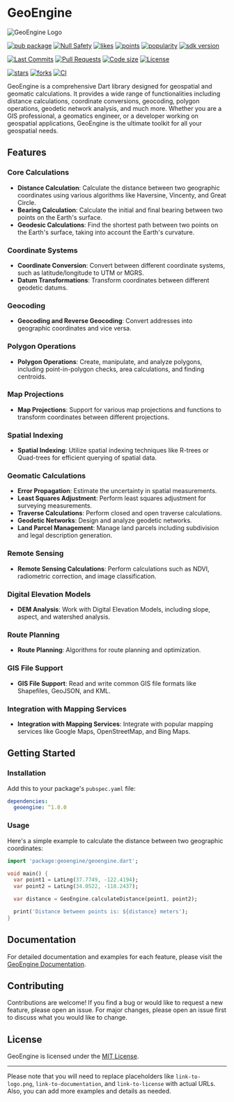 
# GeoEngine

![GeoEngine Logo](link-to-logo.png)

[![pub package](https://img.shields.io/pub/v/geoengine.svg?logo=dart&logoColor=00b9fc)](https://pub.dartlang.org/packages/geoengine)
[![Null Safety](https://img.shields.io/badge/null-safety-brightgreen)](https://dart.dev/null-safety)
[![likes](https://img.shields.io/pub/likes/geoengine)](https://pub.dartlang.org/packages/geoengine/score)
[![points](https://img.shields.io/pub/points/geoengine)](https://pub.dartlang.org/packages/geoengine/score)
[![popularity](https://img.shields.io/pub/popularity/geoengine)](https://pub.dartlang.org/packages/geoengine/score)
[![sdk version](https://badgen.net/pub/sdk-version/geoengine)](https://pub.dartlang.org/packages/geoengine)

[![Last Commits](https://img.shields.io/github/last-commit/gameticharles/geoengine?ogo=github&logoColor=white)](https://github.com/gameticharles/geoengine/commits/master)
[![Pull Requests](https://img.shields.io/github/issues-pr/gameticharles/geoengine?ogo=github&logoColor=white)](https://github.com/gameticharles/geoengine/pulls)
[![Code size](https://img.shields.io/github/languages/code-size/gameticharles/geoengine?ogo=github&logoColor=white)](https://github.com/gameticharles/geoengine)
[![License](https://img.shields.io/github/license/gameticharles/geoengine?ogo=github&logoColor=white)](https://github.com/gameticharles/geoengine/blob/main/LICENSE)

[![stars](https://img.shields.io/github/stars/gameticharles/geoengine)](https://github.com/gameticharles/geoengine/stargazers)
[![forks](https://img.shields.io/github/forks/gameticharles/geoengine)](https://github.com/gameticharles/geoengine/network/members)
[![CI](https://img.shields.io/github/workflow/status/gameticharles/geoengine/Dart%20CI/master?logo=github-actions&logoColor=white)](https://github.com/gameticharles/matrix/actions)

GeoEngine is a comprehensive Dart library designed for geospatial and geomatic calculations. It provides a wide range of functionalities including distance calculations, coordinate conversions, geocoding, polygon operations, geodetic network analysis, and much more. Whether you are a GIS professional, a geomatics engineer, or a developer working on geospatial applications, GeoEngine is the ultimate toolkit for all your geospatial needs.

## Features

### Core Calculations
- **Distance Calculation**: Calculate the distance between two geographic coordinates using various algorithms like Haversine, Vincenty, and Great Circle.
- **Bearing Calculation**: Calculate the initial and final bearing between two points on the Earth's surface.
- **Geodesic Calculations**: Find the shortest path between two points on the Earth's surface, taking into account the Earth's curvature.

### Coordinate Systems
- **Coordinate Conversion**: Convert between different coordinate systems, such as latitude/longitude to UTM or MGRS.
- **Datum Transformations**: Transform coordinates between different geodetic datums.

### Geocoding
- **Geocoding and Reverse Geocoding**: Convert addresses into geographic coordinates and vice versa.

### Polygon Operations
- **Polygon Operations**: Create, manipulate, and analyze polygons, including point-in-polygon checks, area calculations, and finding centroids.

### Map Projections
- **Map Projections**: Support for various map projections and functions to transform coordinates between different projections.

### Spatial Indexing
- **Spatial Indexing**: Utilize spatial indexing techniques like R-trees or Quad-trees for efficient querying of spatial data.

### Geomatic Calculations
- **Error Propagation**: Estimate the uncertainty in spatial measurements.
- **Least Squares Adjustment**: Perform least squares adjustment for surveying measurements.
- **Traverse Calculations**: Perform closed and open traverse calculations.
- **Geodetic Networks**: Design and analyze geodetic networks.
- **Land Parcel Management**: Manage land parcels including subdivision and legal description generation.

### Remote Sensing
- **Remote Sensing Calculations**: Perform calculations such as NDVI, radiometric correction, and image classification.

### Digital Elevation Models
- **DEM Analysis**: Work with Digital Elevation Models, including slope, aspect, and watershed analysis.

### Route Planning
- **Route Planning**: Algorithms for route planning and optimization.

### GIS File Support
- **GIS File Support**: Read and write common GIS file formats like Shapefiles, GeoJSON, and KML.

### Integration with Mapping Services
- **Integration with Mapping Services**: Integrate with popular mapping services like Google Maps, OpenStreetMap, and Bing Maps.

## Getting Started

### Installation

Add this to your package's `pubspec.yaml` file:

```yaml
dependencies:
  geoengine: ^1.0.0
```

### Usage

Here's a simple example to calculate the distance between two geographic coordinates:

```dart
import 'package:geoengine/geoengine.dart';

void main() {
  var point1 = LatLng(37.7749, -122.4194);
  var point2 = LatLng(34.0522, -118.2437);

  var distance = GeoEngine.calculateDistance(point1, point2);

  print('Distance between points is: ${distance} meters');
}
```

## Documentation

For detailed documentation and examples for each feature, please visit the [GeoEngine Documentation](link-to-documentation).

## Contributing

Contributions are welcome! If you find a bug or would like to request a new feature, please open an issue. For major changes, please open an issue first to discuss what you would like to change.

## License

GeoEngine is licensed under the [MIT License](link-to-license).

---

Please note that you will need to replace placeholders like `link-to-logo.png`, `link-to-documentation`, and `link-to-license` with actual URLs. Also, you can add more examples and details as needed.